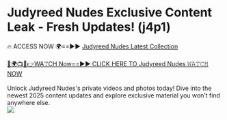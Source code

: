 # Judyreed Nudes Exclusive Content Leak - Fresh Updates! (j4p1)

🔥 ACCESS NOW 🌍==►► <a href="https://tinyurl.com/yc657z5k" rel="nofollow">Judyreed Nudes Latest Collection</a>
<br><br>
[🔴🌍📺📱👉WA𝚃CH Now==►► CLICK HERE TO Judyreed Nudes 𝚆𝙰𝚃𝙲𝙷 NOW](https://tinyurl.com/yc657z5k)
<br><br>
Unlock Judyreed Nudes's private videos and photos today! Dive into the newest 2025 content updates and explore exclusive material you won’t find anywhere else.
<br>
<a href="https://tinyurl.com/yc657z5k" rel="nofollow" data-target="animated-image.originalLink"><img src="https://camo.githubusercontent.com/8a4f000d20f83aca3bf7ec5f350d767afa0574a8a352519fd8cfa583a6f93a33/68747470733a2f2f692e696d6775722e636f6d2f644a486b345a712e676966" data-canonical-src="https://i.imgur.com/dJHk4Zq.gif" style="max-width: 100%; display: inline-block;" data-target="animated-image.originalImage"></a>
<br>
